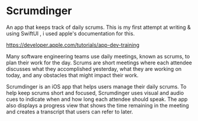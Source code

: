 # Scrumdinger
An app that keeps track of daily scrums.
This is my first attempt at writing & using SwiftUI , i used apple's documentation for this.

https://developer.apple.com/tutorials/app-dev-training

Many software engineering teams use daily meetings, known as scrums, to plan their work for the day. Scrums are short meetings where each attendee discusses what they accomplished yesterday, what they are working on today, and any obstacles that might impact their work.

Scrumdinger is an iOS app that helps users manage their daily scrums. To help keep scrums short and focused, Scrumdinger uses visual and audio cues to indicate when and how long each attendee should speak. The app also displays a progress view that shows the time remaining in the meeting and creates a transcript that users can refer to later.
